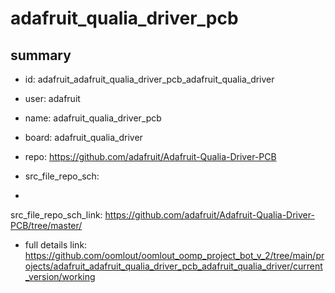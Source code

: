 # adafruit_qualia_driver_pcb
 
## summary 
* id: adafruit_adafruit_qualia_driver_pcb_adafruit_qualia_driver
* user: adafruit
* name: adafruit_qualia_driver_pcb
* board: adafruit_qualia_driver
* repo: https://github.com/adafruit/Adafruit-Qualia-Driver-PCB



* src_file_repo_sch: 
*
 src_file_repo_sch_link: https://github.com/adafruit/Adafruit-Qualia-Driver-PCB/tree/master/
* full details link: https://github.com/oomlout/oomlout_oomp_project_bot_v_2/tree/main/projects/adafruit_adafruit_qualia_driver_pcb_adafruit_qualia_driver/current_version/working  






